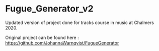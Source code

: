 # Fugue_Generator_v2
 Updated version of project done for tracks course in music at Chalmers 2020.

 Original project can be found here : https://github.com/JohannaWarnqvist/FugueGenerator

